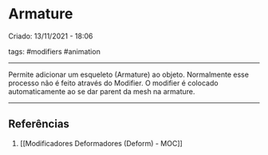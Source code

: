 # Armature
Criado: 13/11/2021 - 18:06

tags: #modifiers #animation

---

Permite adicionar um esqueleto (Armature) ao objeto. Normalmente esse processo não é feito através do Modifier. O modifier é colocado automaticamente ao se dar parent da mesh na armature.

---
## Referências
1. [[Modificadores Deformadores (Deform) - MOC]]